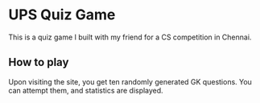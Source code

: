 # UPS Quiz Game
This is a quiz game I built with my friend for a CS competition in Chennai.

## How to play
Upon visiting the site, you get ten randomly generated GK questions. You can attempt them, and statistics are displayed.
